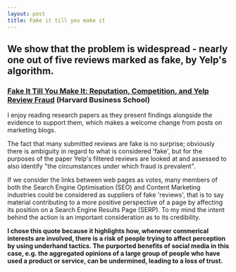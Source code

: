 ```yaml
---
layout: post
title: Fake it till you make it
---
```


## We show that the problem is widespread - nearly one out of five reviews marked as fake, by Yelp's algorithm.

### [Fake It Till You Make It: Reputation, Competition, and Yelp Review Fraud](http://people.hbs.edu/mluca/FakeItTillYouMakeIt.pdf) (Harvard Business School)

I enjoy reading research papers as they present findings alongside the evidence to support them, which makes a welcome change from posts on marketing blogs.

The fact that many submitted reviews are fake is no surprise; obviously there is ambiguity in regard to what is considered 'fake', but for the purposes of the paper Yelp's filtered reviews are looked at and assessed to also identify "the circumstances under which fraud is prevalent".

If we consider the links between web pages as votes, many members of both the Search Engine Optimisation (SEO) and Content Marketing industries could be considered as suppliers of fake 'reviews', that is to say material contributing to a more positive perspective of a page by affecting its position on a Search Engine Results Page (SERP). To my mind the intent behind the action is an important consideration as to its credibility.

**I chose this quote because it highlights how, whenever commerical interests are involved, there is a risk of people trying to affect perception by using underhand tactics. The purported benefits of social media in this case, e.g. the aggregated opinions of a large group of people who have used a product or service, can be undermined, leading to a loss of trust.**